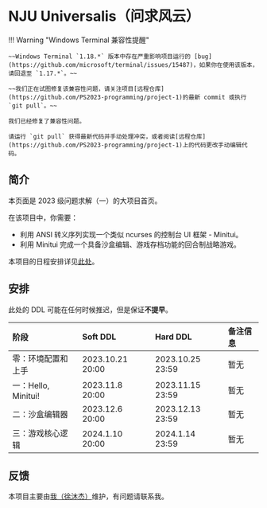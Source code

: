 # NJU Universalis（问求风云）

!!! Warning "Windows Terminal 兼容性提醒"
    
    ~~Windows Terminal `1.18.*` 版本中存在严重影响项目运行的 [bug](https://github.com/microsoft/terminal/issues/15487)，如果你在使用该版本，请回退至 `1.17.*`。~~

    ~~我们正在试图修复该兼容性问题，请关注项目[远程仓库](https://github.com/PS2023-programming/project-1)的最新 commit 或执行 `git pull`。~~

    我们已经修复了兼容性问题。
    
    请运行 `git pull` 获得最新代码并手动处理冲突，或者阅读[远程仓库](https://github.com/PS2023-programming/project-1)上的代码更改手动编辑代码。

## 简介

本页面是 2023 级问题求解（一）的大项目首页。

在该项目中，你需要：

+ 利用 ANSI 转义序列实现一个类似 ncurses 的控制台 UI 框架 - Minitui。
+ 利用 Minitui 完成一个具备沙盒编辑、游戏存档功能的回合制战略游戏。

本项目的日程安排详见[此处](../../schedule/ps1/)。

## 安排

此处的 DDL 可能在任何时候推迟，但是保证**不提早**。

| 阶段 |         Soft DDL          |                    Hard DDL                     | 备注信息 |
| :-- | :---------------------- | :--------------------------------------------- | :------- |
|  零：环境配置和上手  |  2023.10.21 20:00    |             2023.10.25 23:59                 |   暂无    |
|  一：Hello, Minitui!  |   2023.11.8 20:00   |                     2023.11.15 23:59                      |   暂无    |
|  二：沙盒编辑器  | 2023.12.6 20:00 |                     2023.12.13 23:59                      |   暂无    |
|  三：游戏核心逻辑  | 2024.1.10 20:00 |                     2024.1.14 23:59                      |   暂无    |

## 反馈

本项目主要由[我（徐沐杰）](mailto:litrehinn@gmail.com)维护，有问题请联系我。